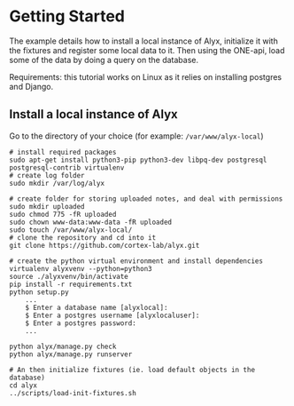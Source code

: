# Getting Started

The example details how to install a local instance of Alyx, initialize it with the fixtures and register some local data to it.
Then using the ONE-api, load some of the data by doing a query on the database.

Requirements: this tutorial works on Linux as it relies on installing postgres and Django.

## Install a local instance of Alyx
Go to the directory of your choice (for example: `/var/www/alyx-local`)

``` shell
# install required packages 
sudo apt-get install python3-pip python3-dev libpq-dev postgresql postgresql-contrib virtualenv
# create log folder
sudo mkdir /var/log/alyx

# create folder for storing uploaded notes, and deal with permissions
sudo mkdir uploaded
sudo chmod 775 -fR uploaded
sudo chown www-data:www-data -fR uploaded
sudo touch /var/www/alyx-local/
# clone the repository and cd into it
git clone https://github.com/cortex-lab/alyx.git

# create the python virtual environment and install dependencies 
virtualenv alyxvenv --python=python3
source ./alyxvenv/bin/activate
pip install -r requirements.txt
python setup.py
    ...
    $ Enter a database name [alyxlocal]:
    $ Enter a postgres username [alyxlocaluser]:
    $ Enter a postgres password:
    ...

python alyx/manage.py check
python alyx/manage.py runserver

# An then initialize fixtures (ie. load default objects in the database)
cd alyx
../scripts/load-init-fixtures.sh
```



